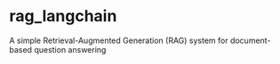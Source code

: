 # rag_langchain
A simple Retrieval-Augmented Generation (RAG) system for document-based question answering

